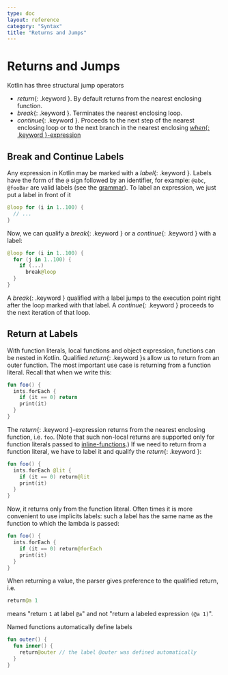 ```yaml
---
type: doc
layout: reference
category: "Syntax"
title: "Returns and Jumps"
---
```


# Returns and Jumps

Kotlin has three structural jump operators

* *return*{: .keyword }. By default returns from the nearest enclosing function.
* *break*{: .keyword }. Terminates the nearest enclosing loop.
* *continue*{: .keyword }. Proceeds to the next step of the nearest enclosing loop or to the next branch
in the nearest enclosing [*when*{: .keyword }-expression](control-flow.html#when-expression)

## Break and Continue Labels

Any expression in Kotlin may be marked with a *label*{: .keyword }.
Labels have the form of the `@` sign followed by an identifier, for example: `@abc`, `@fooBar` are valid labels (see the [grammar](grammar.html#label)).
To label an expression, we just put a label in front of it

``` kotlin
@loop for (i in 1..100) {
  // ...
}
```

Now, we can qualify a *break*{: .keyword } or a *continue*{: .keyword } with a label:

``` kotlin
@loop for (i in 1..100) {
  for (j in 1..100) {
    if (...)
      break@loop
  }
}
```

A *break*{: .keyword } qualified with a label jumps to the execution point right after the loop marked with that label.
A *continue*{: .keyword } proceeds to the next iteration of that loop.


## Return at Labels

With function literals, local functions and object expression, functions can be nested in Kotlin. 
Qualified *return*{: .keyword }s allow us to return from an outer function. 
The most important use case is returning from a function literal. Recall that when we write this:

``` kotlin
fun foo() {
  ints.forEach {
    if (it == 0) return
    print(it)
  }
}
```

The *return*{: .keyword }-expression returns from the nearest enclosing function, i.e. `foo`.
(Note that such non-local returns are supported only for function literals passed to [inline-functions](inline-functions.html).)
If we need to return from a function literal, we have to label it and qualify the *return*{: .keyword }:

``` kotlin
fun foo() {
  ints.forEach @lit {
    if (it == 0) return@lit
    print(it)
  }
}
```

Now, it returns only from the function literal. Often times it is more convenient to use implicits labels: 
such a label has the same name as the function to which the lambda is passed:

``` kotlin
fun foo() {
  ints.forEach {
    if (it == 0) return@forEach
    print(it)
  }
}
```

When returning a value, the parser gives preference to the qualified return, i.e.

``` kotlin
return@a 1
```

means "return `1` at label `@a`" and not "return a labeled expression `(@a 1)`".

Named functions automatically define labels

``` kotlin
fun outer() {
  fun inner() {
    return@outer // the label @outer was defined automatically
  }
}                                                                             
```
